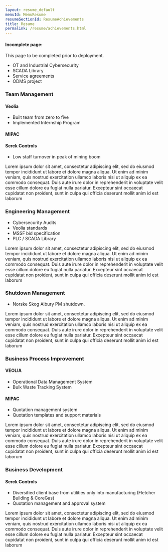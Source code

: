 ```yaml
---
layout: resume_default
menuId: MenuResume
resumeSectionId: ResumeAchievements
title: Resume
permalink: /resume/achievements.html
---
```

<div class="container">

<div class="alert alert-danger">
  <div class="">
    <h4 class="alert-heading">Incomplete page: </h4>
    <p class="">This page to be completed prior to deployment.</p>
  </div>
</div>

<div class="row">

<div class="col-md-6">            
<div markdown="1">

- OT and Industrial Cybersecurity
- SCADA Library
- Service agreements
- ODMS project

### Team Management
#### Veolia
- Built team from zero to five
- Implemented Internship Program

#### MIPAC
#### Serck Controls
- Low staff turnover in peak of mining boom

Lorem ipsum dolor sit amet, consectetur adipiscing elit, sed do eiusmod tempor incididunt ut labore et dolore magna aliqua. Ut enim ad minim veniam, quis nostrud exercitation ullamco laboris nisi ut aliquip ex ea commodo consequat. Duis aute irure dolor in reprehenderit in voluptate velit esse cillum dolore eu fugiat nulla pariatur. Excepteur sint occaecat cupidatat non proident, sunt in culpa qui officia deserunt mollit anim id est laborum

### Engineering Management
- Cybersecurity Audits
- Veolia standards
- MSSF bid specification
- PLC / SCADA Library

Lorem ipsum dolor sit amet, consectetur adipiscing elit, sed do eiusmod tempor incididunt ut labore et dolore magna aliqua. Ut enim ad minim veniam, quis nostrud exercitation ullamco laboris nisi ut aliquip ex ea commodo consequat. Duis aute irure dolor in reprehenderit in voluptate velit esse cillum dolore eu fugiat nulla pariatur. Excepteur sint occaecat cupidatat non proident, sunt in culpa qui officia deserunt mollit anim id est laborum

### Shutdown Management
- Norske Skog Albury PM shutdown.

Lorem ipsum dolor sit amet, consectetur adipiscing elit, sed do eiusmod tempor incididunt ut labore et dolore magna aliqua. Ut enim ad minim veniam, quis nostrud exercitation ullamco laboris nisi ut aliquip ex ea commodo consequat. Duis aute irure dolor in reprehenderit in voluptate velit esse cillum dolore eu fugiat nulla pariatur. Excepteur sint occaecat cupidatat non proident, sunt in culpa qui officia deserunt mollit anim id est laborum


</div>
</div>
<div class="col-md-6">            
<div markdown="1">

### Business Process Improvement
#### VEOLIA
- Operational Data Management System
- Bulk Waste Tracking System

#### MIPAC
- Quotation management system
- Quotation templates and support materials

Lorem ipsum dolor sit amet, consectetur adipiscing elit, sed do eiusmod tempor incididunt ut labore et dolore magna aliqua. Ut enim ad minim veniam, quis nostrud exercitation ullamco laboris nisi ut aliquip ex ea commodo consequat. Duis aute irure dolor in reprehenderit in voluptate velit esse cillum dolore eu fugiat nulla pariatur. Excepteur sint occaecat cupidatat non proident, sunt in culpa qui officia deserunt mollit anim id est laborum

### Business Development
#### Serck Controls
- Diversified client base from utilities only into manufacturing (Fletcher Building & CoreGas)
- Quotation management and approval system

Lorem ipsum dolor sit amet, consectetur adipiscing elit, sed do eiusmod tempor incididunt ut labore et dolore magna aliqua. Ut enim ad minim veniam, quis nostrud exercitation ullamco laboris nisi ut aliquip ex ea commodo consequat. Duis aute irure dolor in reprehenderit in voluptate velit esse cillum dolore eu fugiat nulla pariatur. Excepteur sint occaecat cupidatat non proident, sunt in culpa qui officia deserunt mollit anim id est laborum

</div>
</div>
